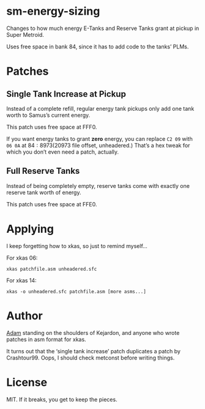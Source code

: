 # sm-energy-sizing

Changes to how much energy E-Tanks and Reserve Tanks grant at pickup in Super
Metroid.

Uses free space in bank 84, since it has to add code to the tanks’ PLMs.

# Patches

## Single Tank Increase at Pickup

Instead of a complete refill, regular energy tank pickups only add one tank
worth to Samus’s current energy.

This patch uses free space at FFF0.

If you want energy tanks to grant **zero** energy, you can replace `C2 09`
with `06 0A` at $84:8973 ($20973 file offset, unheadered.)  That’s a hex tweak
for which you don’t even need a patch, actually.

## Full Reserve Tanks

Instead of being completely empty, reserve tanks come with exactly one reserve
tank worth of energy.

This patch uses free space at FFE0.

# Applying

I keep forgetting how to xkas, so just to remind myself…

For xkas 06:

    xkas patchfile.asm unheadered.sfc

For xkas 14:

    xkas -o unheadered.sfc patchfile.asm [more asms...]

# Author

[Adam](https://github.com/n00btube) standing on the shoulders of Kejardon,
and anyone who wrote patches in asm format for xkas.

It turns out that the ‘single tank increase’ patch duplicates a patch by
Crashtour99.  Oops, I should check metconst before writing things.

# License

MIT.  If it breaks, you get to keep the pieces.
